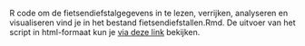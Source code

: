 R code om de fietsendiefstalgegevens in te lezen, verrijken, analyseren en visualiseren vind je in het bestand fietsendiefstallen.Rmd.
De uitvoer van het script in html-formaat kun je [via deze link](http://htmlpreview.github.io/?https://raw.githubusercontent.com/KennisnetwerkDataScience/Fietsendiefstallen/master/r/fietsendiefstallen.html) bekijken.
